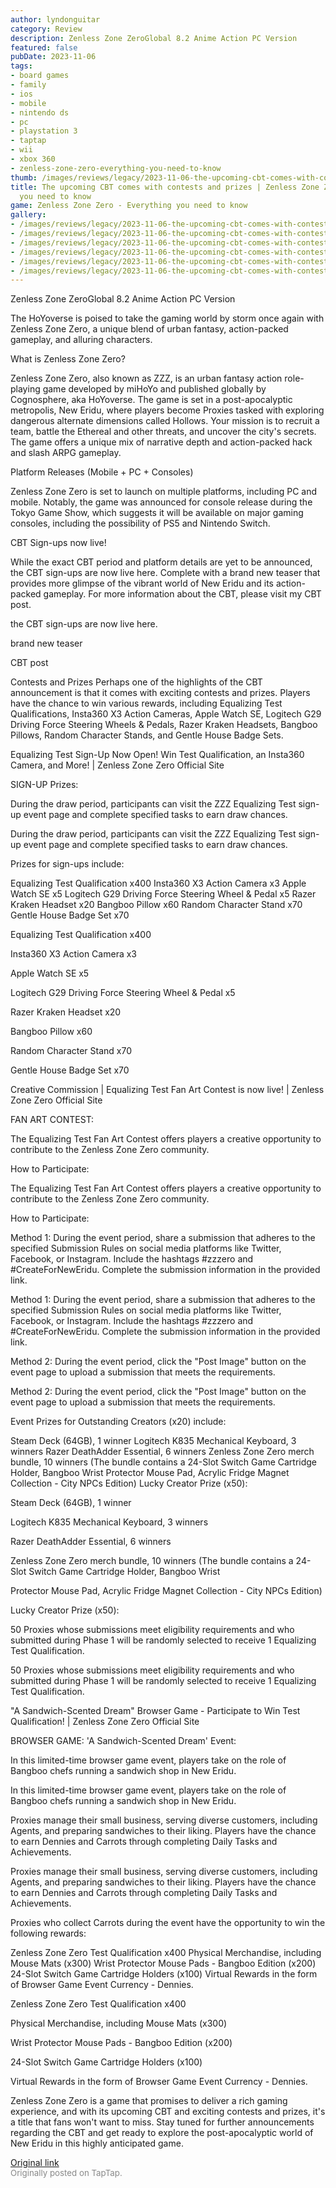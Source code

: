 ```yaml
---
author: lyndonguitar
category: Review
description: Zenless Zone ZeroGlobal 8.2 Anime Action PC Version
featured: false
pubDate: 2023-11-06
tags:
- board games
- family
- ios
- mobile
- nintendo ds
- pc
- playstation 3
- taptap
- wii
- xbox 360
- zenless-zone-zero-everything-you-need-to-know
thumb: /images/reviews/legacy/2023-11-06-the-upcoming-cbt-comes-with-contests-and-prizes--zenless-zone-zero---everything-you-need--0.avif
title: The upcoming CBT comes with contests and prizes | Zenless Zone Zero - Everything
  you need to know
game: Zenless Zone Zero - Everything you need to know
gallery:
- /images/reviews/legacy/2023-11-06-the-upcoming-cbt-comes-with-contests-and-prizes--zenless-zone-zero---everything-you-need--0.avif
- /images/reviews/legacy/2023-11-06-the-upcoming-cbt-comes-with-contests-and-prizes--zenless-zone-zero---everything-you-need--1.avif
- /images/reviews/legacy/2023-11-06-the-upcoming-cbt-comes-with-contests-and-prizes--zenless-zone-zero---everything-you-need--2.avif
- /images/reviews/legacy/2023-11-06-the-upcoming-cbt-comes-with-contests-and-prizes--zenless-zone-zero---everything-you-need--3.avif
- /images/reviews/legacy/2023-11-06-the-upcoming-cbt-comes-with-contests-and-prizes--zenless-zone-zero---everything-you-need--4.avif
- /images/reviews/legacy/2023-11-06-the-upcoming-cbt-comes-with-contests-and-prizes--zenless-zone-zero---everything-you-need--5.avif
---
```

Zenless Zone ZeroGlobal
8.2
Anime
Action
PC Version

The HoYoverse is poised to take the gaming world by storm once again with Zenless Zone Zero, a unique blend of urban fantasy, action-packed gameplay, and alluring characters.

What is Zenless Zone Zero?

Zenless Zone Zero, also known as ZZZ, is an urban fantasy action role-playing game developed by miHoYo and published globally by Cognosphere, aka HoYoverse. The game is set in a post-apocalyptic metropolis, New Eridu, where players become Proxies tasked with exploring dangerous alternate dimensions called Hollows. Your mission is to recruit a team, battle the Ethereal and other threats, and uncover the city's secrets. The game offers a unique mix of narrative depth and action-packed hack and slash ARPG gameplay.

Platform Releases (Mobile + PC + Consoles)

Zenless Zone Zero is set to launch on multiple platforms, including PC and mobile. Notably, the game was announced for console release during the Tokyo Game Show, which suggests it will be available on major gaming consoles, including the possibility of PS5 and Nintendo Switch.

CBT Sign-ups now live!

While the exact CBT period and platform details are yet to be announced, the CBT sign-ups are now live here. Complete with a brand new teaser that provides more glimpse of the vibrant world of New Eridu and its action-packed gameplay. For more information about the CBT, please visit my CBT post.

the CBT sign-ups are now live here.

brand new teaser

CBT post

Contests and Prizes
Perhaps one of the highlights of the CBT announcement is that it comes with exciting contests and prizes. Players have the chance to win various rewards, including Equalizing Test Qualifications, Insta360 X3 Action Cameras, Apple Watch SE, Logitech G29 Driving Force Steering Wheels & Pedals, Razer Kraken Headsets, Bangboo Pillows, Random Character Stands, and Gentle House Badge Sets.

Equalizing Test Sign-Up Now Open! Win Test Qualification, an Insta360 Camera, and More! | Zenless Zone Zero Official Site

SIGN-UP Prizes:

During the draw period, participants can visit the ZZZ Equalizing Test sign-up event page and complete specified tasks to earn draw chances.

During the draw period, participants can visit the ZZZ Equalizing Test sign-up event page and complete specified tasks to earn draw chances.

Prizes for sign-ups include:

Equalizing Test Qualification x400
Insta360 X3 Action Camera x3
Apple Watch SE x5
Logitech G29 Driving Force Steering Wheel & Pedal x5
Razer Kraken Headset x20
Bangboo Pillow x60
Random Character Stand x70
Gentle House Badge Set x70

Equalizing Test Qualification x400

Insta360 X3 Action Camera x3

Apple Watch SE x5

Logitech G29 Driving Force Steering Wheel & Pedal x5

Razer Kraken Headset x20

Bangboo Pillow x60

Random Character Stand x70

Gentle House Badge Set x70

Creative Commission | Equalizing Test Fan Art Contest is now live! | Zenless Zone Zero Official Site

FAN ART CONTEST:

The Equalizing Test Fan Art Contest offers players a creative opportunity to contribute to the Zenless Zone Zero community.

How to Participate:

The Equalizing Test Fan Art Contest offers players a creative opportunity to contribute to the Zenless Zone Zero community.

How to Participate:

Method 1:
During the event period, share a submission that adheres to the specified Submission Rules on social media platforms like Twitter, Facebook, or Instagram.
Include the hashtags #zzzero and #CreateForNewEridu.
Complete the submission information in the provided link.

Method 1:
During the event period, share a submission that adheres to the specified Submission Rules on social media platforms like Twitter, Facebook, or Instagram.
Include the hashtags #zzzero and #CreateForNewEridu.
Complete the submission information in the provided link.

Method 2:
During the event period, click the "Post Image" button on the event page to upload a submission that meets the requirements.

Method 2:
During the event period, click the "Post Image" button on the event page to upload a submission that meets the requirements.

Event Prizes for Outstanding Creators (x20) include:

Steam Deck (64GB), 1 winner
Logitech K835 Mechanical Keyboard, 3 winners
Razer DeathAdder Essential, 6 winners
Zenless Zone Zero merch bundle, 10 winners (The bundle contains a 24-Slot Switch Game Cartridge Holder, Bangboo Wrist
Protector Mouse Pad, Acrylic Fridge Magnet Collection - City NPCs Edition)
Lucky Creator Prize (x50):

Steam Deck (64GB), 1 winner

Logitech K835 Mechanical Keyboard, 3 winners

Razer DeathAdder Essential, 6 winners

Zenless Zone Zero merch bundle, 10 winners (The bundle contains a 24-Slot Switch Game Cartridge Holder, Bangboo Wrist

Protector Mouse Pad, Acrylic Fridge Magnet Collection - City NPCs Edition)

Lucky Creator Prize (x50):

50 Proxies whose submissions meet eligibility requirements and who submitted during Phase 1 will be randomly selected to receive 1 Equalizing Test Qualification.

50 Proxies whose submissions meet eligibility requirements and who submitted during Phase 1 will be randomly selected to receive 1 Equalizing Test Qualification.

&#34;A Sandwich-Scented Dream&#34; Browser Game - Participate to Win Test Qualification! | Zenless Zone Zero Official Site

BROWSER GAME: 'A Sandwich-Scented Dream' Event:

In this limited-time browser game event, players take on the role of Bangboo chefs running a sandwich shop in New Eridu.

In this limited-time browser game event, players take on the role of Bangboo chefs running a sandwich shop in New Eridu.

Proxies manage their small business, serving diverse customers, including Agents, and preparing sandwiches to their liking. Players have the chance to earn Dennies and Carrots through completing Daily Tasks and Achievements.

Proxies manage their small business, serving diverse customers, including Agents, and preparing sandwiches to their liking. Players have the chance to earn Dennies and Carrots through completing Daily Tasks and Achievements.

Proxies who collect Carrots during the event have the opportunity to win the following rewards:

Zenless Zone Zero Test Qualification x400
Physical Merchandise, including Mouse Mats (x300)
Wrist Protector Mouse Pads - Bangboo Edition (x200)
24-Slot Switch Game Cartridge Holders (x100)
Virtual Rewards in the form of Browser Game Event Currency - Dennies.

Zenless Zone Zero Test Qualification x400

Physical Merchandise, including Mouse Mats (x300)

Wrist Protector Mouse Pads - Bangboo Edition (x200)

24-Slot Switch Game Cartridge Holders (x100)

Virtual Rewards in the form of Browser Game Event Currency - Dennies.

Zenless Zone Zero is a game that promises to deliver a rich gaming experience, and with its upcoming CBT and exciting contests and prizes, it's a title that fans won't want to miss. Stay tuned for further announcements regarding the CBT and get ready to explore the post-apocalyptic world of New Eridu in this highly anticipated game.

[Original link](https://www.taptap.io/post/6515624)<br><span style="font-size: 0.95em; color: #888;">Originally posted on TapTap.</span>